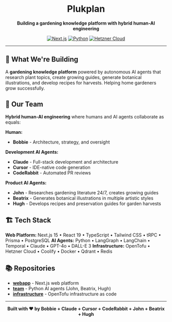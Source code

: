 <div align="center">

# Plukplan

**Building a gardening knowledge platform with hybrid human-AI engineering**

[![Next.js](https://img.shields.io/badge/Next.js-15.5.4-black?style=flat&logo=next.js&logoColor=white)](https://nextjs.org)
[![Python](https://img.shields.io/badge/Python-3.11+-blue?style=flat&logo=python&logoColor=white)](https://www.python.org/)
[![Hetzner Cloud](https://img.shields.io/badge/Cloud-Hetzner-D50C2D?style=flat&logo=hetzner&logoColor=white)](https://www.hetzner.com)

</div>

---

## 🌱 What We're Building

A **gardening knowledge platform** powered by autonomous AI agents that research plant topics, create growing guides, generate botanical illustrations, and develop recipes for harvests. Helping home gardeners grow successfully.

## 👥 Our Team

**Hybrid human-AI engineering** where humans and AI agents collaborate as equals:

**Human:**
- **Bobbie** - Architecture, strategy, and oversight

**Development AI Agents:**
- **Claude** - Full-stack development and architecture
- **Cursor** - IDE-native code generation
- **CodeRabbit** - Automated PR reviews

**Product AI Agents:**
- **John** - Researches gardening literature 24/7, creates growing guides
- **Beatrix** - Generates botanical illustrations in multiple artistic styles
- **Hugh** - Develops recipes and preservation guides for garden harvests

## 🏗️ Tech Stack

**Web Platform:** Next.js 15 • React 19 • TypeScript • Tailwind CSS • tRPC • Prisma • PostgreSQL
**AI Agents:** Python • LangGraph • LangChain • Temporal • Claude • GPT-4o • DALL-E 3
**Infrastructure:** OpenTofu • Hetzner Cloud • Coolify • Docker • Qdrant • Redis

## 📚 Repositories

- **[webapp](https://github.com/Plukplan/webapp)** - Next.js web platform
- **[team](https://github.com/Plukplan/team)** - Python AI agents (John, Beatrix, Hugh)
- **[infrastructure](https://github.com/Plukplan/infrastructure)** - OpenTofu infrastructure as code

---

<div align="center">

**Built with ❤️ by Bobbie + Claude + Cursor + CodeRabbit + John + Beatrix + Hugh**

</div>
